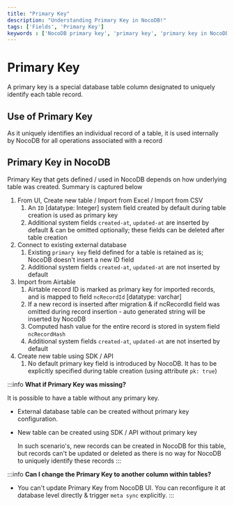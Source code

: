 ```yaml
---
title: "Primary Key"
description: "Understanding Primary Key in NocoDB!"
tags: ['Fields', 'Primary Key']
keywords : ['NocoDB primary key', 'primary key', 'primary key in NocoDB', 'primary key in database']
---
```


# Primary Key
A primary key is a special database table column designated to uniquely identify each table record.

## Use of Primary Key
As it uniquely identifies an individual record of a table, it is used internally by NocoDB for all operations associated with a record

## Primary Key in NocoDB
Primary Key that gets defined / used in NocoDB depends on how underlying table was created. Summary is captured below
1. From UI, Create new table / Import from Excel / Import from CSV
    1. An `ID` [datatype: Integer] system field created by default during table creation is used as primary key
    2. Additional system fields `created-at`, `updated-at` are inserted by default & can be omitted optionally; these fields can be deleted after table creation
2. Connect to existing external database
    1. Existing `primary key` field defined for a table is retained as is; NocoDB doesn't insert a new ID field
    2. Additional system fields `created-at`, `updated-at` are not inserted by default
3. Import from Airtable
    1. Airtable record ID is marked as primary key for imported records, and is mapped to field `ncRecordId`  [datatype: varchar]
    2. If a new record is inserted after migration & if ncRecordId field was omitted during record insertion - auto generated string will be inserted by NocoDB
    3. Computed hash value for the entire record is stored in system field `ncRecordHash`
    4. Additional system fields `created-at`, `updated-at` are not inserted by default
4. Create new table using SDK / API
    1. No default primary key field is introduced by NocoDB. It has to be explicitly specified during table creation (using attribute `pk: true`)

:::info
**What if Primary Key was missing?**  
  
It is possible to have a table without any primary key.
- External database table can be created without primary key configuration.
- New table can be created using SDK / API without primary key  
  
  In such scenario's, new records can be created in NocoDB for this table, but records can't be updated or deleted as there is no way for NocoDB to uniquely identify these records
:::

:::info
**Can I change the Primary Key to another column within tables?**  
- You can't update Primary Key from NocoDB UI. You can reconfigure it at database level directly & trigger `meta sync` explicitly.
:::